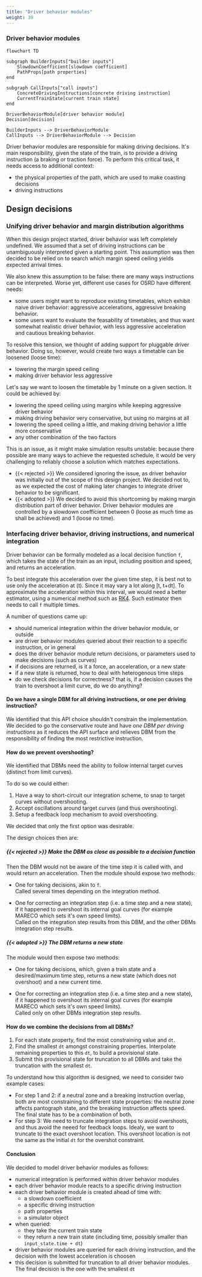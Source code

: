 ```yaml
---
title: "Driver behavior modules"
weight: 30
---
```


### Driver behavior modules

```mermaid
flowchart TD

subgraph BuilderInputs["builder inputs"]
    SlowdownCoefficient[slowdown coefficient]
    PathProps[path properties]
end

subgraph CallInputs["call inputs"]
    ConcreteDrivingInstructions[concrete driving instruction]
    CurrentTrainState[current train state]
end

DriverBehaviorModule[driver behavior module]
Decision[decision]

BuilderInputs --> DriverBehaviorModule
CallInputs --> DriverBehaviorModule --> Decision

```

Driver behavior modules are responsible for making driving decisions. It's main responsibility, given the state of the train,
is to provide a driving instruction (a braking or traction force). To perform this critical task, it needs access to additional context:

- the physical properties of the path, which are used to make coasting decisions
- driving instructions

## Design decisions


### Unifying driver behavior and margin distribution algorithms

When this design project started, driver behavior was left completely undefined.
We assumed that a set of driving instructions can be unambiguously interpreted given a starting point.
This assumption was then decided to be relied on to search which margin speed ceiling yields expected
arrival times.

We also knew this assumption to be false: there are many ways instructions can be interpreted.
Worse yet, different use cases for OSRD have different needs:

- some users might want to reproduce existing timetables, which exhibit naive driver behavior:
  aggressive accelerations, aggressive breaking behavior.
- some users want to evaluate the feasability of timetables, and thus want somewhat realistic driver
  behavior, with less aggressive acceleration and cautious breaking behavior.

To resolve this tension, we thought of adding support for pluggable driver behavior.
Doing so, however, would create two ways a timetable can be loosened (loose time):

- lowering the margin speed ceiling
- making driver behavior less aggressive

Let's say we want to loosen the timetable by 1 minute on a given section. It could be achieved by:

- lowering the speed ceiling using margins while keeping aggressive driver behavior
- making driving behavior very conservative, but using no margins at all
- lowering the speed ceiling a little, and making driving behavior a little more conservative
- any other combination of the two factors

This is an issue, as it might make simulation results unstable: because there possible are many ways
to achieve the requested schedule, it would be very challenging to reliably choose a solution which
matches expectations.

- {{< rejected >}} We considered ignoring the issue, as driver behavior was initially out of the scope
  of this design project. We decided not to, as we expected the cost of making later changes to integrate
  driver behavior to be significant.
- {{< adopted >}} We decided to avoid this shortcoming by making margin distribution part of driver behavior.
  Driver behavior modules are controlled by a slowdown coefficient between 0 (loose as much time as shall
  be achieved) and 1 (loose no time).


### Interfacing driver behavior, driving instructions, and numerical integration

Driver behavior can be formally modeled as a local decision function `f`, which takes the state of the
train as an input, including position and speed, and returns an acceleration.

To best integrate this acceleration over the given time step, it is best not to use only the acceleration at (t). Since it may vary a lot along [t, t+dt]. To approximate the acceleration within this interval, we would need a better estimator, using a numerical method such as
[RK4](https://en.wikipedia.org/wiki/Runge%E2%80%93Kutta_methods). Such estimator then needs to call `f` multiple times.

A number of questions came up:
- should numerical integration within the driver behavior module, or outside
- are driver behavior modules queried about their reaction to a specific instruction, or in general
- does the driver behavior module return decisions, or parameters used to make decisions (such as curves)
- if decisions are returned, is it a force, an acceleration, or a new state
- if a new state is returned, how to deal with heterogenous time steps
- do we check decisions for correctness? that is, if a decision causes the train to overshoot a limit curve,
  do we do anything?


#### Do we have a single DBM for all driving instructions, or one per driving instruction?

We identified that this API choice shouldn't constrain the implementation. We decided to go the conservative route and have *one DBM per driving instructions* as it reduces the API surface and relieves DBM from the responsibility of finding the most restrictive instruction.

#### How do we prevent overshooting?

We identified that DBMs need the ability to follow internal target curves (distinct from limit curves).

To do so we could either:
1. Have a way to short-circuit our integration scheme, to snap to target curves without overshooting.
2. Accept oscillations around target curves (and thus overshooting).
3. Setup a feedback loop mechanism to avoid overshooting.

We decided that only the first option was desirable.

The design choices then are:

##### {{< rejected >}} Make the DBM as close as possible to a decision function

Then the DBM would not be aware of the time step it is called with, and would return an acceleration. Then the module should expose two methods:

* One for taking decisions, akin to `f`.  
Called several times depending on the integration method.

* One for correcting an integration step (i.e. a time step and a new state), if it happened to overshoot its internal goal curves (for example MARECO which sets it's own speed limits).  
Called on the integration step results from this DBM, and the other DBMs integration step results.

##### {{< adopted >}} The DBM returns a new state

The module would then expose two methods:
* One for taking decisions, which, given a train state and a desired/maximum time step, returns a new state (which does not overshoot) and a new current time.

* One for correcting an integration step (i.e. a time step and a new state), if it happened to overshoot its internal goal curves (for example MARECO which sets it's own speed limits).  
Called only on other DBMs integration step results.

#### How do we combine the decisions from all DBMs?

1. For each state property, find the most constraining value and `dt`.
2. Find the smallest `dt` amongst constraining properties. Interpolate remaining properties to this `dt`, to build a provisional state.
2. Submit this provisional state for truncation to all DBMs and take the truncation with the smallest `dt`.

To understand how this algorithm is designed, we need to consider two example cases:
- For step 1 and 2: if a neutral zone and a breaking instruction overlap, both are most constraining to different state properties: the neutral zone affects pantograph state, and the breaking instruction affects speed. The final state has to be a combination of both.
- For step 3: We need to truncate integration steps to avoid overshoots, and thus avoid the neeed for feedback loops. Idealy, we want to truncate to the exact overshoot location. This overshoot location is not the same as the initial `dt` for the overshot constraint.


#### Conclusion

We decided to model driver behavior modules as follows:
- numerical integration is performed within driver behavior modules
- each driver behavior module reacts to a specific driving instruction
- each driver behavior module is created ahead of time with:
  - a slowdown coefficient
  - a specific driving instruction
  - path properties
  - a simulator object
- when queried:
  - they take the current train state
  - they return a new train state (including time, possibly smaller than `input_state.time + dt`)
- driver behavior modules are queried for each driving instruction, and the decision with the lowest
  acceleration is choosen
- this decision is submitted for truncation to all driver behavior modules. The final decision is the one
  with the smallest `dt`
